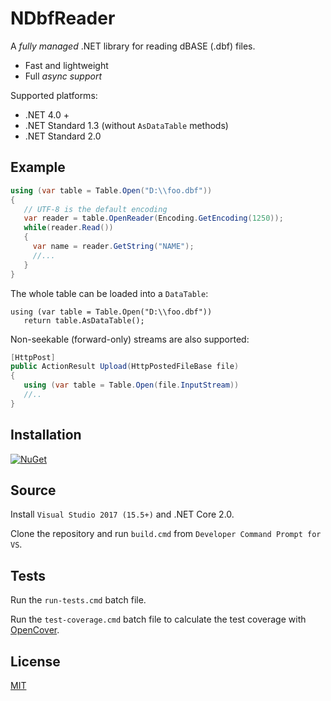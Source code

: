 NDbfReader
============

A *fully managed* .NET library for reading dBASE (.dbf) files.

- Fast and lightweight
- Full *async support*

Supported platforms:

- .NET 4.0 +
- .NET Standard 1.3 (without `AsDataTable` methods)
- .NET Standard 2.0

## Example

```csharp
using (var table = Table.Open("D:\\foo.dbf"))
{
   // UTF-8 is the default encoding
   var reader = table.OpenReader(Encoding.GetEncoding(1250));
   while(reader.Read())
   {
     var name = reader.GetString("NAME");
     //...
   }
}
```
The whole table can be loaded into a `DataTable`:
```
using (var table = Table.Open("D:\\foo.dbf"))
   return table.AsDataTable();
```
Non-seekable (forward-only) streams are also supported:
```csharp
[HttpPost]
public ActionResult Upload(HttpPostedFileBase file)
{
   using (var table = Table.Open(file.InputStream))
   //..
}
```

## Installation

[![NuGet](https://img.shields.io/nuget/v/NDbfReader.svg)](https://www.nuget.org/packages/NDbfReader)

## Source

Install `Visual Studio 2017 (15.5+)` and .NET Core 2.0.

Clone the repository and run `build.cmd` from `Developer Command Prompt for VS`.

## Tests

Run the `run-tests.cmd` batch file.

Run the `test-coverage.cmd` batch file to calculate the test coverage with [OpenCover](https://github.com/OpenCover/opencover).

## License
[MIT](https://github.com/eXavera/NDbfReader/blob/master/LICENSE.md)
